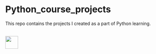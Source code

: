 # Python_course_projects

This repo contains the projects I created as a part of Python learning.


<br/>




<img src="https://img.icons8.com/color-glass/48/000000/python.png" width = "40px" />

